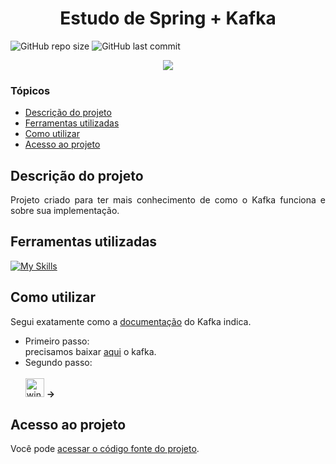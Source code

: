 # <h1 align="center"> Estudo de Spring + Kafka </h1>
![GitHub repo size](https://img.shields.io/github/repo-size/PedroQueiroz1/Spring-Kafka?style=plastic)
![GitHub last commit](https://img.shields.io/github/last-commit/PedroQueiroz1/Spring-Kafka?style=plastic)

<p align="center">
   <img src="http://img.shields.io/static/v1?label=STATUS&message=EM%20DESENVOLVIMENTO&color=RED&style=for-the-badge" #vitrinedev/>
</p>

### Tópicos 

- [Descrição do projeto](#descrição-do-projeto)
- [Ferramentas utilizadas](#ferramentas-utilizadas)
- [Como utilizar](#como-utilizar)
- [Acesso ao projeto](#acesso-ao-projeto)

## Descrição do projeto 

<p align="justify">
   Projeto criado para ter mais conhecimento de como o Kafka funciona e sobre sua implementação.
</p>
 
## Ferramentas utilizadas
[![My Skills](https://skillicons.dev/icons?i=java,spring,kafka,maven)](https://skillicons.dev)

## Como utilizar
Segui exatamente como a [documentação](https://kafka.apache.org/quickstart) do Kafka indica. <br>
- Primeiro passo: <br>
precisamos baixar [aqui](https://dlcdn.apache.org/kafka/3.5.0/kafka_2.13-3.5.0.tgz) o kafka. <br>
- Segundo passo: <br> <br>
<img width="30" src="https://emojis.slackmojis.com/emojis/images/1643514315/2870/windows.png?1643514315" alt="windows" /> <strong> -> </strong>

## Acesso ao projeto

Você pode [acessar o código fonte do projeto](https://github.com/PedroQueiroz1/Spring-Kafka).
